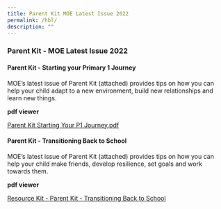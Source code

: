 ```yaml
---
title: Parent Kit MOE Latest Issue 2022
permalink: /hbl/
description: ""
---
```

### **Parent Kit - MOE Latest Issue 2022**
#### **Parent Kit - Starting your Primary 1 Journey**
MOE’s latest issue of Parent Kit (attached) provides tips on how you can help your child adapt to a new environment, build new relationships and learn new things.

**pdf viewer**

[Parent Kit Starting Your P1 Journey.pdf](/files/parent%20kit%20p1%20journey.pdf)

#### **Parent Kit - Transitioning Back to School**
MOE’s latest issue of Parent Kit (attached) provides tips on how you can help your child make friends, develop resilience, set goals and work towards them.

**pdf viewer**

[Resource Kit - Parent Kit - Transitioning Back to School](/files/back%20to%20school.pdf)